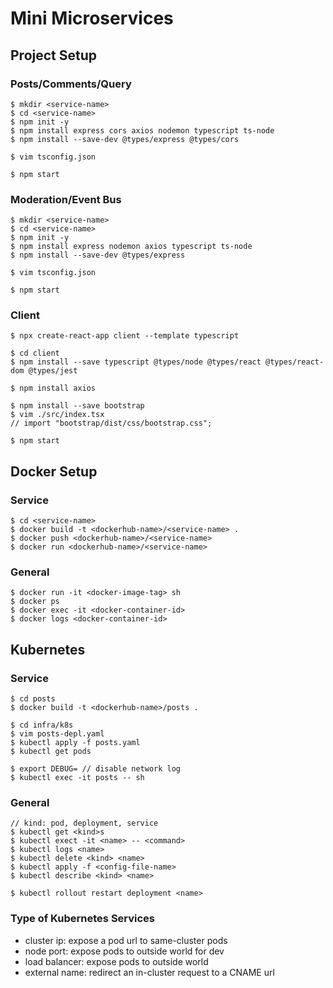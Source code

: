 # Mini Microservices

## Project Setup

### Posts/Comments/Query

    $ mkdir <service-name>
    $ cd <service-name>
    $ npm init -y
    $ npm install express cors axios nodemon typescript ts-node
    $ npm install --save-dev @types/express @types/cors

    $ vim tsconfig.json

    $ npm start

### Moderation/Event Bus

    $ mkdir <service-name>
    $ cd <service-name>
    $ npm init -y
    $ npm install express nodemon axios typescript ts-node
    $ npm install --save-dev @types/express

    $ vim tsconfig.json

    $ npm start

### Client

    $ npx create-react-app client --template typescript

    $ cd client
    $ npm install --save typescript @types/node @types/react @types/react-dom @types/jest

    $ npm install axios

    $ npm install --save bootstrap
    $ vim ./src/index.tsx
    // import "bootstrap/dist/css/bootstrap.css";

    $ npm start

## Docker Setup

### Service

    $ cd <service-name>
    $ docker build -t <dockerhub-name>/<service-name> .
    $ docker push <dockerhub-name>/<service-name>
    $ docker run <dockerhub-name>/<service-name>

### General

    $ docker run -it <docker-image-tag> sh
    $ docker ps
    $ docker exec -it <docker-container-id>
    $ docker logs <docker-container-id>

## Kubernetes

### Service

    $ cd posts
    $ docker build -t <dockerhub-name>/posts .

    $ cd infra/k8s
    $ vim posts-depl.yaml
    $ kubectl apply -f posts.yaml
    $ kubectl get pods

    $ export DEBUG= // disable network log
    $ kubectl exec -it posts -- sh

### General

    // kind: pod, deployment, service
    $ kubectl get <kind>s
    $ kubectl exect -it <name> -- <command>
    $ kubectl logs <name>
    $ kubectl delete <kind> <name>
    $ kubectl apply -f <config-file-name>
    $ kubectl describe <kind> <name>

    $ kubectl rollout restart deployment <name>

### Type of Kubernetes Services
- cluster ip: expose a pod url to same-cluster pods
- node port: expose pods to outside world for dev
- load balancer: expose pods to outside world
- external name: redirect an in-cluster request to a CNAME url